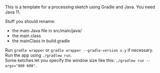 This is a template for a processing sketch using Gradle and Java. You need Java 11.

Stuff you should rename:
- the main Java file in src/main/java/
- the main class
- the mainClass in build.gradle

Run `gradle wrapper` or `gradle wrapper --gradle-version x.y` if necessary.  
Run the app using `./gradlew run`.  
Some ketches let you specify the window size like this: `./gradlew run --args="800 600"`.
